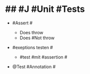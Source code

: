 # ## #J #Unit #Tests 

 - #Assert #

	 - Does throw 
	 - Does #Not throw 

 - #exeptions testen #

	 - #test #mit #assertion #

 - @Test #Annotation #
